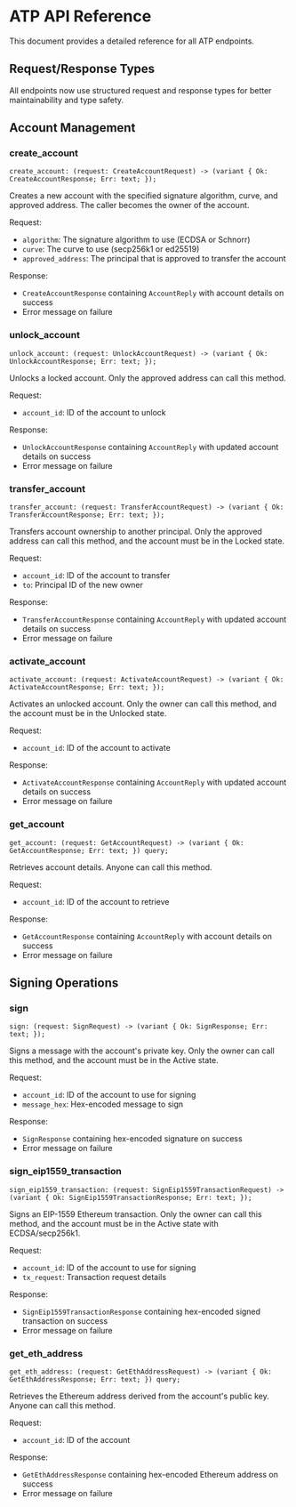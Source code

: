 # ATP API Reference

This document provides a detailed reference for all ATP endpoints.

## Request/Response Types

All endpoints now use structured request and response types for better maintainability and type safety.

## Account Management

### create_account
```candid
create_account: (request: CreateAccountRequest) -> (variant { Ok: CreateAccountResponse; Err: text; });
```
Creates a new account with the specified signature algorithm, curve, and approved address. The caller becomes the owner of the account.

Request:
- `algorithm`: The signature algorithm to use (ECDSA or Schnorr)
- `curve`: The curve to use (secp256k1 or ed25519)
- `approved_address`: The principal that is approved to transfer the account

Response:
- `CreateAccountResponse` containing `AccountReply` with account details on success
- Error message on failure

### unlock_account
```candid
unlock_account: (request: UnlockAccountRequest) -> (variant { Ok: UnlockAccountResponse; Err: text; });
```
Unlocks a locked account. Only the approved address can call this method.

Request:
- `account_id`: ID of the account to unlock

Response:
- `UnlockAccountResponse` containing `AccountReply` with updated account details on success
- Error message on failure

### transfer_account
```candid
transfer_account: (request: TransferAccountRequest) -> (variant { Ok: TransferAccountResponse; Err: text; });
```
Transfers account ownership to another principal. Only the approved address can call this method, and the account must be in the Locked state.

Request:
- `account_id`: ID of the account to transfer
- `to`: Principal ID of the new owner

Response:
- `TransferAccountResponse` containing `AccountReply` with updated account details on success
- Error message on failure

### activate_account
```candid
activate_account: (request: ActivateAccountRequest) -> (variant { Ok: ActivateAccountResponse; Err: text; });
```
Activates an unlocked account. Only the owner can call this method, and the account must be in the Unlocked state.

Request:
- `account_id`: ID of the account to activate

Response:
- `ActivateAccountResponse` containing `AccountReply` with updated account details on success
- Error message on failure

### get_account
```candid
get_account: (request: GetAccountRequest) -> (variant { Ok: GetAccountResponse; Err: text; }) query;
```
Retrieves account details. Anyone can call this method.

Request:
- `account_id`: ID of the account to retrieve

Response:
- `GetAccountResponse` containing `AccountReply` with account details on success
- Error message on failure

## Signing Operations

### sign
```candid
sign: (request: SignRequest) -> (variant { Ok: SignResponse; Err: text; });
```
Signs a message with the account's private key. Only the owner can call this method, and the account must be in the Active state.

Request:
- `account_id`: ID of the account to use for signing
- `message_hex`: Hex-encoded message to sign

Response:
- `SignResponse` containing hex-encoded signature on success
- Error message on failure

### sign_eip1559_transaction
```candid
sign_eip1559_transaction: (request: SignEip1559TransactionRequest) -> (variant { Ok: SignEip1559TransactionResponse; Err: text; });
```
Signs an EIP-1559 Ethereum transaction. Only the owner can call this method, and the account must be in the Active state with ECDSA/secp256k1.

Request:
- `account_id`: ID of the account to use for signing
- `tx_request`: Transaction request details

Response:
- `SignEip1559TransactionResponse` containing hex-encoded signed transaction on success
- Error message on failure

### get_eth_address
```candid
get_eth_address: (request: GetEthAddressRequest) -> (variant { Ok: GetEthAddressResponse; Err: text; }) query;
```
Retrieves the Ethereum address derived from the account's public key. Anyone can call this method.

Request:
- `account_id`: ID of the account

Response:
- `GetEthAddressResponse` containing hex-encoded Ethereum address on success
- Error message on failure
